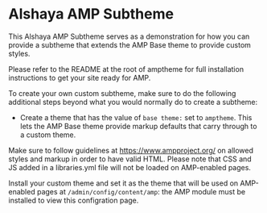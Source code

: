 # Alshaya AMP Subtheme

This Alshaya AMP Subtheme serves as a demonstration for how you can provide a
subtheme that extends the AMP Base theme to provide custom styles.

Please refer to the README at the root of amptheme for full installation
instructions to get your site ready for AMP.

To create your own custom subtheme, make sure to do the following additional
steps beyond what you would normally do to create a subtheme:
- Create a theme that has the value of `base theme:` set to `amptheme`. This
  lets the AMP Base theme provide markup defaults that carry through to a custom
  theme.

Make sure to follow guidelines at https://www.ampproject.org/ on allowed styles
and markup in order to have valid HTML. Please note that CSS and JS added in a
libraries.yml file will not be loaded on AMP-enabled pages.

Install your custom theme and set it as the theme that will be used on
AMP-enabled pages at `/admin/config/content/amp`: the AMP module must be
installed to view this configration page.
